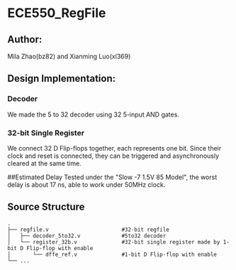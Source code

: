 # ECE550_RegFile
## Author: 
Mila Zhao(bz82) and Xianming Luo(xl369)
## Design Implementation: 
### Decoder
We made the 5 to 32 decoder using 32 5-input AND gates.
### 32-bit Single Register
We connect 32 D Flip-flops together, each represents one bit. Since their clock and reset is connected, they can be triggered and asynchronously cleared at the same time.

##Estimated Delay
Tested under the "Slow -7 1.5V 85 Model", the worst delay is about 17 ns, able to work under 50MHz clock.
## Source Structure
```
.
├── regfile.v						#32-bit regfile
│	├── decoder_5to32.v				#5to32 decoder
│	└── register_32b.v				#32-bit single register made by 1-bit D Flip-flop with enable
│		└── dffe_ref.v 				#1-bit D Flip-flop with enable
└── ...
```


